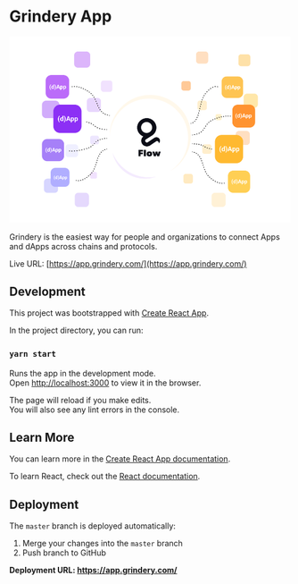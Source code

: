 # Grindery App

<p align="center">
    <img src="./public/images/welcome.svg?raw=true" alt="Grindery App welcome image" />
</p>

Grindery is the easiest way for people and organizations to connect Apps and dApps across chains and protocols.

Live URL: [https://app.grindery.com/](https://app.grindery.com/)

## Development

This project was bootstrapped with [Create React App](https://github.com/facebook/create-react-app).

In the project directory, you can run:

### `yarn start`

Runs the app in the development mode.\
Open [http://localhost:3000](http://localhost:3000) to view it in the browser.

The page will reload if you make edits.\
You will also see any lint errors in the console.

## Learn More

You can learn more in the [Create React App documentation](https://facebook.github.io/create-react-app/docs/getting-started).

To learn React, check out the [React documentation](https://reactjs.org/).

## Deployment

The `master` branch is deployed automatically:

1. Merge your changes into the `master` branch
2. Push branch to GitHub

**Deployment URL: https://app.grindery.com/**
